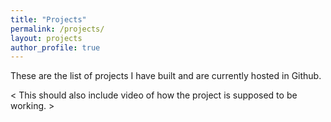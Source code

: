 ```yaml
---
title: "Projects"
permalink: /projects/
layout: projects
author_profile: true
---
```


These are the list of projects I have built and are currently hosted in Github. 

< This should also include video of how the project is supposed to be working. >